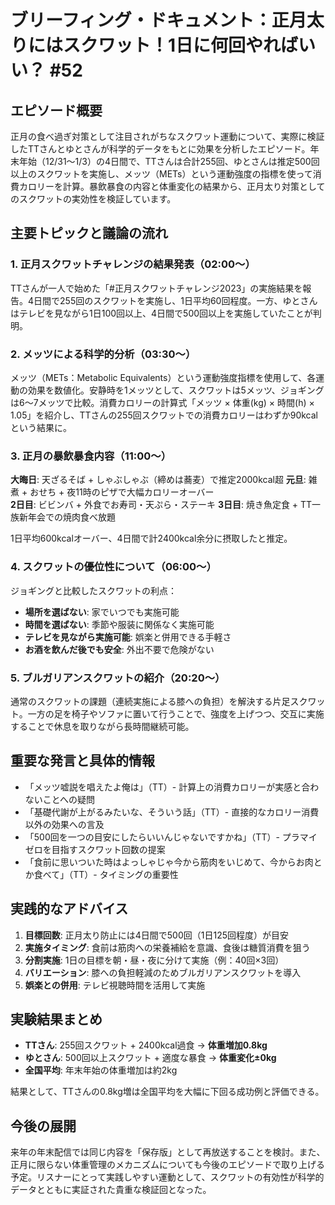 # ブリーフィング・ドキュメント：正月太りにはスクワット！1日に何回やればいい？ #52

## エピソード概要

正月の食べ過ぎ対策として注目されがちなスクワット運動について、実際に検証したTTさんとゆとさんが科学的データをもとに効果を分析したエピソード。年末年始（12/31～1/3）の4日間で、TTさんは合計255回、ゆとさんは推定500回以上のスクワットを実施し、メッツ（METs）という運動強度の指標を使って消費カロリーを計算。暴飲暴食の内容と体重変化の結果から、正月太り対策としてのスクワットの実効性を検証しています。

## 主要トピックと議論の流れ

### 1. 正月スクワットチャレンジの結果発表（02:00～）
TTさんが一人で始めた「#正月スクワットチャレンジ2023」の実施結果を報告。4日間で255回のスクワットを実施し、1日平均60回程度。一方、ゆとさんはテレビを見ながら1日100回以上、4日間で500回以上を実施していたことが判明。

### 2. メッツによる科学的分析（03:30～）
メッツ（METs：Metabolic Equivalents）という運動強度指標を使用して、各運動の効果を数値化。安静時を1メッツとして、スクワットは5メッツ、ジョギングは6～7メッツで比較。消費カロリーの計算式「メッツ × 体重(kg) × 時間(h) × 1.05」を紹介し、TTさんの255回スクワットでの消費カロリーはわずか90kcalという結果に。

### 3. 正月の暴飲暴食内容（11:00～）
**大晦日**: 天ざるそば + しゃぶしゃぶ（締めは蕎麦）で推定2000kcal超
**元旦**: 雑煮 + おせち + 夜11時のピザで大幅カロリーオーバー  
**2日目**: ビビンバ + 外食でお寿司・天ぷら・ステーキ
**3日目**: 焼き魚定食 + TT一族新年会での焼肉食べ放題

1日平均600kcalオーバー、4日間で計2400kcal余分に摂取したと推定。

### 4. スクワットの優位性について（06:00～）
ジョギングと比較したスクワットの利点：
- **場所を選ばない**: 家でいつでも実施可能
- **時間を選ばない**: 季節や服装に関係なく実施可能  
- **テレビを見ながら実施可能**: 娯楽と併用できる手軽さ
- **お酒を飲んだ後でも安全**: 外出不要で危険がない

### 5. ブルガリアンスクワットの紹介（20:20～）
通常のスクワットの課題（連続実施による膝への負担）を解決する片足スクワット。一方の足を椅子やソファに置いて行うことで、強度を上げつつ、交互に実施することで休息を取りながら長時間継続可能。

## 重要な発言と具体的情報

- 「メッツ嘘説を唱えたよ俺は」（TT）- 計算上の消費カロリーが実感と合わないことへの疑問
- 「基礎代謝が上がるみたいな、そういう話」（TT）- 直接的なカロリー消費以外の効果への言及
- 「500回を一つの目安にしたらいいんじゃないですかね」（TT）- プラマイゼロを目指すスクワット回数の提案
- 「食前に思いついた時はよっしゃじゃ今から筋肉をいじめて、今からお肉とか食べて」（TT）- タイミングの重要性

## 実践的なアドバイス

1. **目標回数**: 正月太り防止には4日間で500回（1日125回程度）が目安
2. **実施タイミング**: 食前は筋肉への栄養補給を意識、食後は糖質消費を狙う
3. **分割実施**: 1日の目標を朝・昼・夜に分けて実施（例：40回×3回）
4. **バリエーション**: 膝への負担軽減のためブルガリアンスクワットを導入
5. **娯楽との併用**: テレビ視聴時間を活用して実施

## 実験結果まとめ

- **TTさん**: 255回スクワット + 2400kcal過食 → **体重増加0.8kg**
- **ゆとさん**: 500回以上スクワット + 適度な暴食 → **体重変化±0kg**
- **全国平均**: 年末年始の体重増加は約2kg

結果として、TTさんの0.8kg増は全国平均を大幅に下回る成功例と評価できる。

## 今後の展開

来年の年末配信では同じ内容を「保存版」として再放送することを検討。また、正月に限らない体重管理のメカニズムについても今後のエピソードで取り上げる予定。リスナーにとって実践しやすい運動として、スクワットの有効性が科学的データとともに実証された貴重な検証回となった。